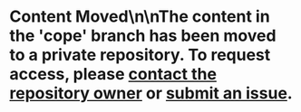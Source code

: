 # Content Moved\n\nThe content in the 'cope' branch has been moved to a private repository. To request access, please [contact the repository owner](mailto:mallsup75@gmail.com) or [submit an issue](https://github.com/mallsup75/FanPy/issues/new).
